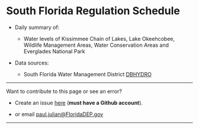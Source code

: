# South Florida Regulation Schedule

- Daily summary of: 
    - Water levels of Kissimmee Chain of Lakes, Lake Okeehcobee, Wildlife Management Areas, Water Conservation Areas and Everglades National Park
    
- Data sources:
    - South Florida Water Management District [DBHYDRO](https://my.sfwmd.gov/dbhydroplsql/show_dbkey_info.main_menu)

***

Want to contribute to this page or see an error?

- Create an issue [here](https://github.com/owper-tech/owper-WaterLevelUpdate/issues/new/choose) (**must have a Github account**). 

- or email [paul.julian@FloridaDEP.gov](mailto:paul.julian@floridadep.gov)

***
 
